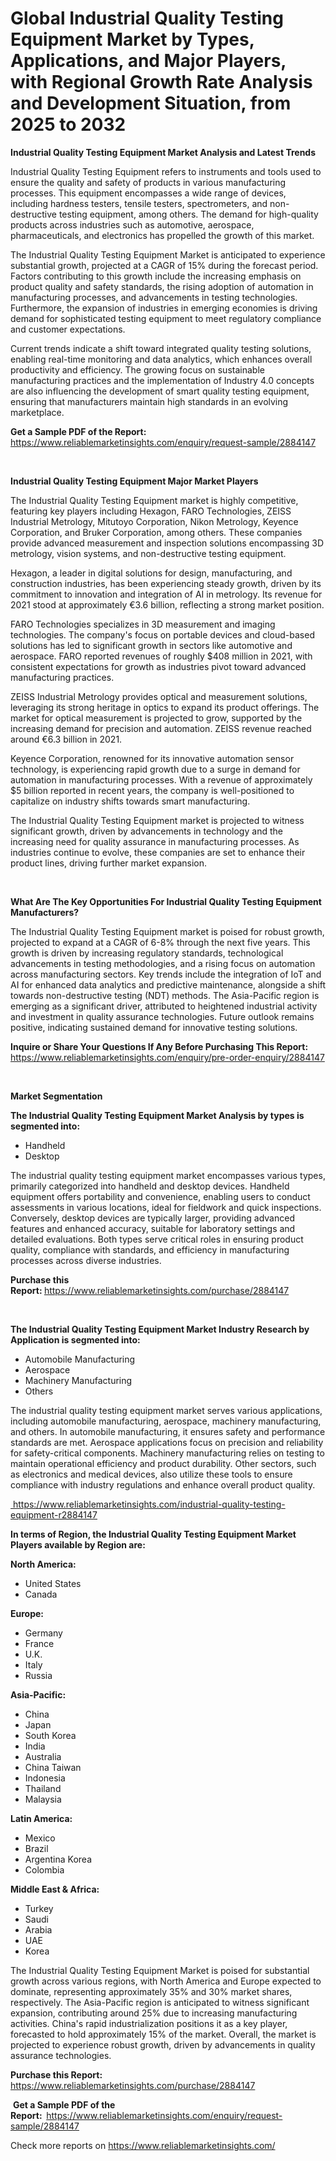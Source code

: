 <p><h1>Global Industrial Quality Testing Equipment Market by Types, Applications, and Major Players, with Regional Growth Rate Analysis and Development Situation, from 2025 to 2032</h1></p><p><strong>Industrial Quality Testing Equipment Market Analysis and Latest Trends</strong></p>
<p><p>Industrial Quality Testing Equipment refers to instruments and tools used to ensure the quality and safety of products in various manufacturing processes. This equipment encompasses a wide range of devices, including hardness testers, tensile testers, spectrometers, and non-destructive testing equipment, among others. The demand for high-quality products across industries such as automotive, aerospace, pharmaceuticals, and electronics has propelled the growth of this market.</p><p>The Industrial Quality Testing Equipment Market is anticipated to experience substantial growth, projected at a CAGR of 15% during the forecast period. Factors contributing to this growth include the increasing emphasis on product quality and safety standards, the rising adoption of automation in manufacturing processes, and advancements in testing technologies. Furthermore, the expansion of industries in emerging economies is driving demand for sophisticated testing equipment to meet regulatory compliance and customer expectations.</p><p>Current trends indicate a shift toward integrated quality testing solutions, enabling real-time monitoring and data analytics, which enhances overall productivity and efficiency. The growing focus on sustainable manufacturing practices and the implementation of Industry 4.0 concepts are also influencing the development of smart quality testing equipment, ensuring that manufacturers maintain high standards in an evolving marketplace.</p></p>
<p><strong>Get a Sample PDF of the Report:&nbsp;</strong> <a href="https://www.reliablemarketinsights.com/enquiry/request-sample/2884147?utm_campaign=1894&utm_medium=2&utm_source=Github&utm_content=ia&utm_term=13032025&utm_id=industrial-quality-testing-equipment">https://www.reliablemarketinsights.com/enquiry/request-sample/2884147</a></p>
<p>&nbsp;</p>
<p><strong>Industrial Quality Testing Equipment Major Market Players</strong></p>
<p><p>The Industrial Quality Testing Equipment market is highly competitive, featuring key players including Hexagon, FARO Technologies, ZEISS Industrial Metrology, Mitutoyo Corporation, Nikon Metrology, Keyence Corporation, and Bruker Corporation, among others. These companies provide advanced measurement and inspection solutions encompassing 3D metrology, vision systems, and non-destructive testing equipment.</p><p>Hexagon, a leader in digital solutions for design, manufacturing, and construction industries, has been experiencing steady growth, driven by its commitment to innovation and integration of AI in metrology. Its revenue for 2021 stood at approximately €3.6 billion, reflecting a strong market position.</p><p>FARO Technologies specializes in 3D measurement and imaging technologies. The company's focus on portable devices and cloud-based solutions has led to significant growth in sectors like automotive and aerospace. FARO reported revenues of roughly $408 million in 2021, with consistent expectations for growth as industries pivot toward advanced manufacturing practices.</p><p>ZEISS Industrial Metrology provides optical and measurement solutions, leveraging its strong heritage in optics to expand its product offerings. The market for optical measurement is projected to grow, supported by the increasing demand for precision and automation. ZEISS revenue reached around €6.3 billion in 2021.</p><p>Keyence Corporation, renowned for its innovative automation sensor technology, is experiencing rapid growth due to a surge in demand for automation in manufacturing processes. With a revenue of approximately $5 billion reported in recent years, the company is well-positioned to capitalize on industry shifts towards smart manufacturing.</p><p>The Industrial Quality Testing Equipment market is projected to witness significant growth, driven by advancements in technology and the increasing need for quality assurance in manufacturing processes. As industries continue to evolve, these companies are set to enhance their product lines, driving further market expansion.</p></p>
<p>&nbsp;</p>
<p><strong>What Are The Key Opportunities For Industrial Quality Testing Equipment Manufacturers?</strong></p>
<p><p>The Industrial Quality Testing Equipment market is poised for robust growth, projected to expand at a CAGR of 6-8% through the next five years. This growth is driven by increasing regulatory standards, technological advancements in testing methodologies, and a rising focus on automation across manufacturing sectors. Key trends include the integration of IoT and AI for enhanced data analytics and predictive maintenance, alongside a shift towards non-destructive testing (NDT) methods. The Asia-Pacific region is emerging as a significant driver, attributed to heightened industrial activity and investment in quality assurance technologies. Future outlook remains positive, indicating sustained demand for innovative testing solutions.</p></p>
<p><strong>Inquire or Share Your Questions If Any Before Purchasing This Report:</strong> <a href="https://www.reliablemarketinsights.com/enquiry/pre-order-enquiry/2884147?utm_campaign=1894&utm_medium=2&utm_source=Github&utm_content=ia&utm_term=13032025&utm_id=industrial-quality-testing-equipment">https://www.reliablemarketinsights.com/enquiry/pre-order-enquiry/2884147</a></p>
<p>&nbsp;</p>
<p><strong>Market Segmentation</strong></p>
<p><strong>The Industrial Quality Testing Equipment Market Analysis by types is segmented into:</strong></p>
<p><ul><li>Handheld</li><li>Desktop</li></ul></p>
<p><p>The industrial quality testing equipment market encompasses various types, primarily categorized into handheld and desktop devices. Handheld equipment offers portability and convenience, enabling users to conduct assessments in various locations, ideal for fieldwork and quick inspections. Conversely, desktop devices are typically larger, providing advanced features and enhanced accuracy, suitable for laboratory settings and detailed evaluations. Both types serve critical roles in ensuring product quality, compliance with standards, and efficiency in manufacturing processes across diverse industries.</p></p>
<p><strong>Purchase this Report:&nbsp;</strong><a href="https://www.reliablemarketinsights.com/purchase/2884147?utm_campaign=1894&utm_medium=2&utm_source=Github&utm_content=ia&utm_term=13032025&utm_id=industrial-quality-testing-equipment">https://www.reliablemarketinsights.com/purchase/2884147</a></p>
<p>&nbsp;</p>
<p><strong>The Industrial Quality Testing Equipment Market Industry Research by Application is segmented into:</strong></p>
<p><ul><li>Automobile Manufacturing</li><li>Aerospace</li><li>Machinery Manufacturing</li><li>Others</li></ul></p>
<p><p>The industrial quality testing equipment market serves various applications, including automobile manufacturing, aerospace, machinery manufacturing, and others. In automobile manufacturing, it ensures safety and performance standards are met. Aerospace applications focus on precision and reliability for safety-critical components. Machinery manufacturing relies on testing to maintain operational efficiency and product durability. Other sectors, such as electronics and medical devices, also utilize these tools to ensure compliance with industry regulations and enhance overall product quality.</p></p>
<p><a href="https://www.reliablemarketinsights.com/industrial-quality-testing-equipment-r2884147?utm_campaign=1894&utm_medium=2&utm_source=Github&utm_content=ia&utm_term=13032025&utm_id=industrial-quality-testing-equipment">&nbsp;https://www.reliablemarketinsights.com/industrial-quality-testing-equipment-r2884147</a></p>
<p><strong>In terms of Region, the Industrial Quality Testing Equipment Market Players available by Region are:</strong></p>
<p>
    <p> <strong> North America: </strong>
        <ul>
            <li>United States</li>
            <li>Canada</li>
        </ul>
        </p> 
    <p> <strong> Europe: </strong>
        <ul>
            <li>Germany</li>
            <li>France</li>
            <li>U.K.</li>
            <li>Italy</li>
            <li>Russia</li>
        </ul>
        </p> 
    <p> <strong> Asia-Pacific: </strong>
        <ul>
            <li>China</li>
            <li>Japan</li>
            <li>South Korea</li>
            <li>India</li>
            <li>Australia</li>
            <li>China Taiwan</li>
            <li>Indonesia</li>
            <li>Thailand</li>
            <li>Malaysia</li>
        </ul>
        </p> 
    <p> <strong> Latin America: </strong>
        <ul>
            <li>Mexico</li>
            <li>Brazil</li>
            <li>Argentina Korea</li>
            <li>Colombia</li>
        </ul>
        </p> 
    <p> <strong> Middle East & Africa: </strong>
        <ul>
            <li>Turkey</li>
            <li>Saudi</li>
            <li>Arabia</li>
            <li>UAE</li>
            <li>Korea</li>
        </ul>
    </p>
    </p>
<p><p>The Industrial Quality Testing Equipment Market is poised for substantial growth across various regions, with North America and Europe expected to dominate, representing approximately 35% and 30% market shares, respectively. The Asia-Pacific region is anticipated to witness significant expansion, contributing around 25% due to increasing manufacturing activities. China's rapid industrialization positions it as a key player, forecasted to hold approximately 15% of the market. Overall, the market is projected to experience robust growth, driven by advancements in quality assurance technologies.</p></p>
<p><strong>Purchase this Report: </strong><a href="https://www.reliablemarketinsights.com/purchase/2884147?utm_campaign=1894&utm_medium=2&utm_source=Github&utm_content=ia&utm_term=13032025&utm_id=industrial-quality-testing-equipment">https://www.reliablemarketinsights.com/purchase/2884147</a></p>
<p>&nbsp;<strong>Get a Sample PDF of the Report:&nbsp;&nbsp;</strong><a href="https://www.reliablemarketinsights.com/enquiry/request-sample/2884147?utm_campaign=1894&utm_medium=2&utm_source=Github&utm_content=ia&utm_term=13032025&utm_id=industrial-quality-testing-equipment">https://www.reliablemarketinsights.com/enquiry/request-sample/2884147</a></p>
<p><strong></strong></p>
<p>Check more reports on <a href="https://www.reliablemarketinsights.com/?utm_campaign=1894&utm_medium=2&utm_source=Github&utm_content=ia&utm_term=13032025&utm_id=industrial-quality-testing-equipment">https://www.reliablemarketinsights.com/</a></p>
